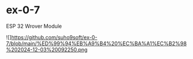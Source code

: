 # ex-0-7

ESP 32 Wrover Module

![]https://github.com/suho9soft/ex-0-7/blob/main/%ED%99%94%EB%A9%B4%20%EC%BA%A1%EC%B2%98%202024-12-03%20092250.png
